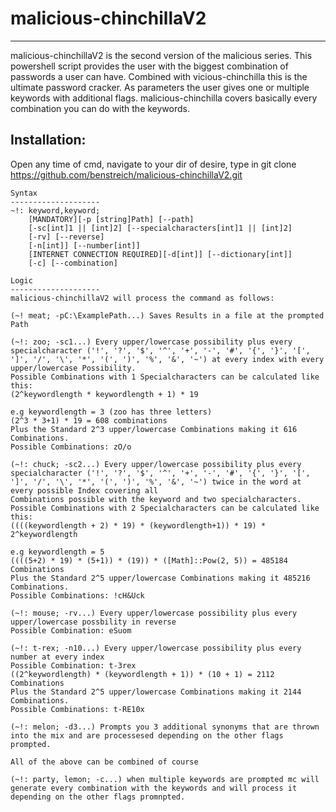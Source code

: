 # malicious-chinchillaV2
------------------------

malicious-chinchillaV2 is the second version of the malicious series. This powershell script provides the user with the biggest combination of passwords a user can have.
Combined with vicious-chinchilla this is the ultimate password cracker. As parameters the user gives one or multiple keywords with additional flags.
malicious-chinchilla covers basically every combination you can do with the keywords.

Installation:
------------------------

Open any time of cmd, navigate to your dir of desire, type in git clone https://github.com/benstreich/malicious-chinchillaV2.git



    Syntax
    --------------------
    ~!: keyword,keyword;
        [MANDATORY][-p [string]Path] [--path]
        [-sc[int]1 || [int]2] [--specialcharacters[int]1 || [int]2]
        [-rv] [--reverse]
        [-n[int]] [--number[int]]
        [INTERNET CONNECTION REQUIRED][-d[int]] [--dictionary[int]]
        [-c] [--combination]

    Logic
    --------------------
    malicious-chinchillaV2 will process the command as follows:

    (~! meat; -pC:\ExamplePath...) Saves Results in a file at the prompted Path 
    
    (~!: zoo; -sc1...) Every upper/lowercase possibility plus every specialcharacter ('!', '?', '$', '^', '+', '-', '#', '{', '}', '[', ']', '/', '\', '*', '(', ')', '%', '&', '~') at every index with every         
    upper/lowercase Possibility.
    Possible Combinations with 1 Specialcharacters can be calculated like this:
    (2^keywordlength * keywordlength + 1) * 19

    e.g keywordlength = 3 (zoo has three letters)
    (2^3 * 3+1) * 19 = 608 combinations
    Plus the Standard 2^3 upper/lowercase Combinations making it 616 Combinations.
    Possible Combinations: zO/o

    (~!: chuck; -sc2...) Every upper/lowercase possibility plus every specialcharacter ('!', '?', '$', '^', '+', '-', '#', '{', '}', '[', ']', '/', '\', '*', '(', ')', '%', '&', '~') twice in the word at every possible Index covering all         
    Combinations possible with the keyword and two specialcharacters.
    Possible Combinations with 2 Specialcharacters can be calculated like this:
    ((((keywordlength + 2) * 19) * (keywordlength+1)) * 19) * 2^keywordlength

    e.g keywordlength = 5
    ((((5+2) * 19) * (5+1)) * (19)) * ([Math]::Pow(2, 5)) = 485184 Combinations
    Plus the Standard 2^5 upper/lowercase Combinations making it 485216 Combinations.
    Possible Combinations: !cH&Uck

    (~!: mouse; -rv...) Every upper/lowercase possibility plus every upper/lowercase possbility in reverse
    Possible Combination: eSuom

    (~!: t-rex; -n10...) Every upper/lowercase possibility plus every number at every index
    Possible Combination: t-3rex
    ((2^keywordlength) * (keywordlength + 1)) * (10 + 1) = 2112 Combinations
    Plus the Standard 2^5 upper/lowercase Combinations making it 2144 Combinations.
    Possible Combinations: t-RE10x

    (~!: melon; -d3...) Prompts you 3 additional synonyms that are thrown into the mix and are processesed depending on the other flags prompted.

    All of the above can be combined of course

    (~!: party, lemon; -c...) when multiple keywords are prompted mc will generate every combination with the keywords and will process it depending on the other flags promnpted.


